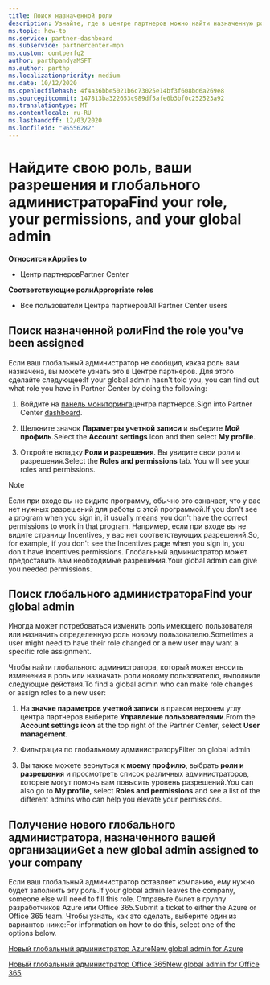 ```yaml
---
title: Поиск назначенной роли
description: Узнайте, где в центре партнеров можно найти назначенную роль, разрешения и глобального администратора.
ms.topic: how-to
ms.service: partner-dashboard
ms.subservice: partnercenter-mpn
ms.custom: contperfq2
author: parthpandyaMSFT
ms.author: parthp
ms.localizationpriority: medium
ms.date: 10/12/2020
ms.openlocfilehash: 4f4a36bbe5021b6c73025e14bf3f608bd6a269e8
ms.sourcegitcommit: 147813ba322653c989df5afe0b3bf0c252523a92
ms.translationtype: MT
ms.contentlocale: ru-RU
ms.lasthandoff: 12/03/2020
ms.locfileid: "96556282"
---
```

# <a name="find-your-role-your-permissions-and-your-global-admin"></a><span data-ttu-id="17a74-103">Найдите свою роль, ваши разрешения и глобального администратора</span><span class="sxs-lookup"><span data-stu-id="17a74-103">Find your role, your permissions, and your global admin</span></span>

<span data-ttu-id="17a74-104">**Относится к**</span><span class="sxs-lookup"><span data-stu-id="17a74-104">**Applies to**</span></span>
- <span data-ttu-id="17a74-105">Центр партнеров</span><span class="sxs-lookup"><span data-stu-id="17a74-105">Partner Center</span></span>

<span data-ttu-id="17a74-106">**Соответствующие роли**</span><span class="sxs-lookup"><span data-stu-id="17a74-106">**Appropriate roles**</span></span>

- <span data-ttu-id="17a74-107">Все пользователи Центра партнеров</span><span class="sxs-lookup"><span data-stu-id="17a74-107">All Partner Center users</span></span>

## <a name="find-the-role-youve-been-assigned"></a><span data-ttu-id="17a74-108">Поиск назначенной роли</span><span class="sxs-lookup"><span data-stu-id="17a74-108">Find the role you've been assigned</span></span>

<span data-ttu-id="17a74-109">Если ваш глобальный администратор не сообщил, какая роль вам назначена, вы можете узнать это в Центре партнеров. Для этого сделайте следующее:</span><span class="sxs-lookup"><span data-stu-id="17a74-109">If your global admin hasn't told you, you can find out what role you have in Partner Center by doing the following:</span></span>

1. <span data-ttu-id="17a74-110">Войдите на [панель мониторинга](https://partner.microsoft.com/dashboard/home)центра партнеров.</span><span class="sxs-lookup"><span data-stu-id="17a74-110">Sign into Partner Center [dashboard](https://partner.microsoft.com/dashboard/home).</span></span>

1. <span data-ttu-id="17a74-111">Щелкните значок **Параметры учетной записи** и выберите **Мой профиль**.</span><span class="sxs-lookup"><span data-stu-id="17a74-111">Select the **Account settings** icon and then select **My profile**.</span></span>
 
1. <span data-ttu-id="17a74-112">Откройте вкладку **Роли и разрешения**. Вы увидите свои роли и разрешения.</span><span class="sxs-lookup"><span data-stu-id="17a74-112">Select the **Roles and permissions** tab. You will see your roles and permissions.</span></span>
 
>[!Note]
><span data-ttu-id="17a74-113">Если при входе вы не видите программу, обычно это означает, что у вас нет нужных разрешений для работы с этой программой.</span><span class="sxs-lookup"><span data-stu-id="17a74-113">If you don't see a program when you sign in, it usually means you don't have the correct permissions to work in that program.</span></span> <span data-ttu-id="17a74-114">Например, если при входе вы не видите страницу Incentives, у вас нет соответствующих разрешений.</span><span class="sxs-lookup"><span data-stu-id="17a74-114">So, for example, if you don't see the Incentives page when you sign in, you don't have Incentives permissions.</span></span> <span data-ttu-id="17a74-115">Глобальный администратор может предоставить вам необходимые разрешения.</span><span class="sxs-lookup"><span data-stu-id="17a74-115">Your global admin can give you needed permissions.</span></span>

## <a name="find-your-global-admin"></a><span data-ttu-id="17a74-116">Поиск глобального администратора</span><span class="sxs-lookup"><span data-stu-id="17a74-116">Find your global admin</span></span>

<span data-ttu-id="17a74-117">Иногда может потребоваться изменить роль имеющего пользователя или назначить определенную роль новому пользователю.</span><span class="sxs-lookup"><span data-stu-id="17a74-117">Sometimes a user might need to have their role changed or a new user may want a specific role assignment.</span></span>

<span data-ttu-id="17a74-118">Чтобы найти глобального администратора, который может вносить изменения в роль или назначать роли новому пользователю, выполните следующие действия.</span><span class="sxs-lookup"><span data-stu-id="17a74-118">To find a global admin who can make role changes or assign roles to a new user:</span></span> 

1. <span data-ttu-id="17a74-119">На **значке параметров учетной записи** в правом верхнем углу центра партнеров выберите **Управление пользователями**.</span><span class="sxs-lookup"><span data-stu-id="17a74-119">From the **Account settings icon** at the top right of the Partner Center, select **User management**.</span></span>

1. <span data-ttu-id="17a74-120">Фильтрация по глобальному администратору</span><span class="sxs-lookup"><span data-stu-id="17a74-120">Filter on global admin</span></span>

1. <span data-ttu-id="17a74-121">Вы также можете вернуться к **моему профилю**, выбрать **роли и разрешения** и просмотреть список различных администраторов, которые могут помочь вам повысить уровень разрешений.</span><span class="sxs-lookup"><span data-stu-id="17a74-121">You can also go to **My profile**, select **Roles and permissions** and see a list of the different admins who can help you elevate your permissions.</span></span> 


## <a name="get-a-new-global-admin-assigned-to-your-company"></a><span data-ttu-id="17a74-122">Получение нового глобального администратора, назначенного вашей организации</span><span class="sxs-lookup"><span data-stu-id="17a74-122">Get a new global admin assigned to your company</span></span>

<span data-ttu-id="17a74-123">Если ваш глобальный администратор оставляет компанию, ему нужно будет заполнить эту роль.</span><span class="sxs-lookup"><span data-stu-id="17a74-123">If your global admin leaves the company, someone else will need to fill this role.</span></span> <span data-ttu-id="17a74-124">Отправьте билет в группу разработчиков Azure или Office 365.</span><span class="sxs-lookup"><span data-stu-id="17a74-124">Submit a ticket to either the Azure or Office 365 team.</span></span> <span data-ttu-id="17a74-125">Чтобы узнать, как это сделать, выберите один из вариантов ниже:</span><span class="sxs-lookup"><span data-stu-id="17a74-125">For information on how to do this, select one of the options below.</span></span>

[<span data-ttu-id="17a74-126">Новый глобальный администратор Azure</span><span class="sxs-lookup"><span data-stu-id="17a74-126">New global admin for Azure</span></span>](https://support.microsoft.com/help/4505981/what-to-do-if-the-only-admin-for-your-mpn-program-has-left-the-company)

[<span data-ttu-id="17a74-127">Новый глобальный администратор Office 365</span><span class="sxs-lookup"><span data-stu-id="17a74-127">New global admin for Office 365</span></span>](https://admin.microsoft.com/)

